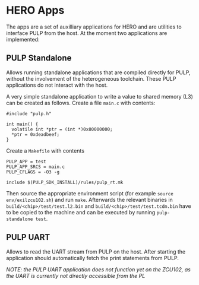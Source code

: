 # HERO Apps

The apps are a set of auxilliary applications for HERO and are utilities to interface PULP from the host. At the moment two applications are implemented:

## PULP Standalone
Allows running standalone applications that are compiled directly for PULP, without the involvement of the heterogeneous toolchain. 
These PULP applications do not interact with the host.

A very simple standalone application to write a value to shared memory (L3) can be created as follows.
Create a file `main.c` with contents:
```
#include "pulp.h"

int main() {
  volatile int *ptr = (int *)0x80000000;
  *ptr = 0xdeadbeef;
}
```
Create a `Makefile` with contents
```
PULP_APP = test
PULP_APP_SRCS = main.c
PULP_CFLAGS = -O3 -g

include $(PULP_SDK_INSTALL)/rules/pulp_rt.mk
```

Then source the appropriate environment script (for example `source env/exilzcu102.sh`) and run `make`. 
Afterwards the relevant binaries in `build/<chip>/test/test.l2.bin` and `build/<chip>/test/test.tcdm.bin` have to be copied to the machine and can be executed by running `pulp-standalone test`.

## PULP UART
Allows to read the UART stream from PULP on the host. After starting the application should automatically fetch the print statements from PULP. 

*NOTE: the PULP UART application does not function yet on the ZCU102, as the UART is currently not directly accessible from the PL*
